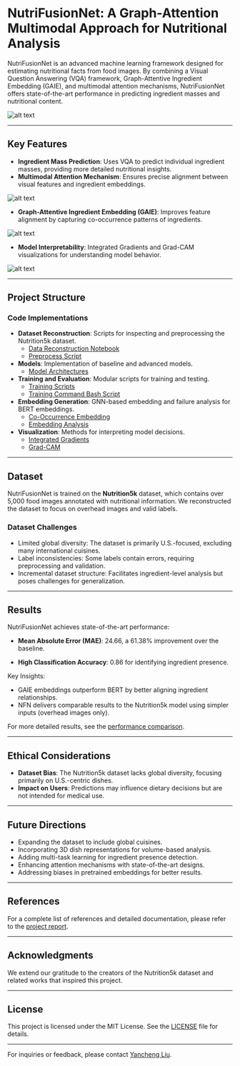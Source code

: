 # NutriFusionNet: A Graph-Attention Multimodal Approach for Nutritional Analysis

NutriFusionNet is an advanced machine learning framework designed for estimating nutritional facts from food images. By combining a Visual Question Answering (VQA) framework, Graph-Attentive Ingredient Embedding (GAIE), and multimodal attention mechanisms, NutriFusionNet offers state-of-the-art performance in predicting ingredient masses and nutritional content.

![alt text](figures/overall_structure.png)

---

## Key Features

- **Ingredient Mass Prediction**: Uses VQA to predict individual ingredient masses, providing more detailed nutritional insights.
- **Multimodal Attention Mechanism**: Ensures precise alignment between visual features and ingredient embeddings.

![alt text](figures/medan.png)

- **Graph-Attentive Ingredient Embedding (GAIE)**: Improves feature alignment by capturing co-occurrence patterns of ingredients.

![alt text](figures/gnn.png)

- **Model Interpretability**: Integrated Gradients and Grad-CAM visualizations for understanding model behavior.

![alt text](figures/attn.png)

---

## Project Structure

### Code Implementations

- **Dataset Reconstruction**: Scripts for inspecting and preprocessing the Nutrition5k dataset.
  - [Data Reconstruction Notebook](https://github.com/Lyce24/NutriFusionNet/blob/main/utils/dataset_reconstruction.ipynb)
  - [Preprocess Script](https://github.com/Lyce24/NutriFusionNet/blob/main/utils/preprocess.py)
- **Models**: Implementation of baseline and advanced models.
  - [Model Architectures](https://github.com/Lyce24/NutriFusionNet/blob/main/models/models.py)
- **Training and Evaluation**: Modular scripts for training and testing.
  - [Training Scripts](https://github.com/Lyce24/NutriFusionNet/tree/main/scripts)
  - [Training Command Bash Script](https://github.com/Lyce24/NutriFusionNet/blob/main/scripts/train.sh)
- **Embedding Generation**: GNN-based embedding and failure analysis for BERT embeddings.
  - [Co-Occurrence Embedding](https://github.com/Lyce24/NutriFusionNet/blob/main/embeddings/gnn_embed.ipynb)
  - [Embedding Analysis](https://github.com/Lyce24/NutriFusionNet/blob/main/embeddings/bert_failure.ipynb)
- **Visualization**: Methods for interpreting model decisions.
  - [Integrated Gradients](https://github.com/Lyce24/NutriFusionNet/blob/main/models/captum_attention.ipynb)
  - [Grad-CAM](https://github.com/Lyce24/NutriFusionNet/blob/main/models/grad_cam_cnn.ipynb)

---

## Dataset

NutriFusionNet is trained on the **Nutrition5k** dataset, which contains over 5,000 food images annotated with nutritional information. We reconstructed the dataset to focus on overhead images and valid labels.

### Dataset Challenges

- Limited global diversity: The dataset is primarily U.S.-focused, excluding many international cuisines.
- Label inconsistencies: Some labels contain errors, requiring preprocessing and validation.
- Incremental dataset structure: Facilitates ingredient-level analysis but poses challenges for generalization.

---

## Results

NutriFusionNet achieves state-of-the-art performance:

- **Mean Absolute Error (MAE)**: 24.66, a 61.38% improvement over the baseline.

- **High Classification Accuracy**: 0.86 for identifying ingredient presence.

Key Insights:

- GAIE embeddings outperform BERT by better aligning ingredient relationships.
- NFN delivers comparable results to the Nutrition5k model using simpler inputs (overhead images only).

For more detailed results, see the [performance comparison](https://github.com/Lyce24/NutriFusionNet).

---

## Ethical Considerations

- **Dataset Bias**: The Nutrition5k dataset lacks global diversity, focusing primarily on U.S.-centric dishes.
- **Impact on Users**: Predictions may influence dietary decisions but are not intended for medical use.

---

## Future Directions

- Expanding the dataset to include global cuisines.
- Incorporating 3D dish representations for volume-based analysis.
- Adding multi-task learning for ingredient presence detection.
- Enhancing attention mechanisms with state-of-the-art designs.
- Addressing biases in pretrained embeddings for better results.

---

## References

For a complete list of references and detailed documentation, please refer to the [project report](https://github.com/Lyce24/NutriFusionNet/blob/main/report.pdf).

---

## Acknowledgments

We extend our gratitude to the creators of the Nutrition5k dataset and related works that inspired this project.

---

## License

This project is licensed under the MIT License. See the [LICENSE](https://github.com/Lyce24/NutriFusionNet/blob/main/LICENSE) file for details.

---

For inquiries or feedback, please contact [Yancheng Liu](mailto:yancheng_liu@brown.edu).
